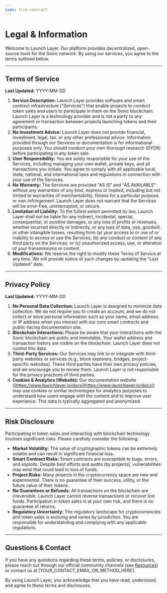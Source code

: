 ```yaml
---
icon: file-contract
---
```


# Legal & Information

Welcome to Launch Layer. Our platform provides decentralized, open-source tools for the Sonic network. By using our services, you agree to the terms outlined below.

***

## Terms of Service

**Last Updated:** YYYY-MM-DD

1. **Service Description:** Launch Layer provides software and smart contract infrastructure ("Services") that enable projects to conduct token sales and users to participate in them on the Sonic blockchain. Launch Layer is a technology provider and is not a party to any agreement or transaction between projects launching tokens and their participants.
2. **No Investment Advice:** Launch Layer does not provide financial, investment, legal, tax, or any other professional advice. Information provided through our Services or documentation is for informational purposes only. You should conduct your own thorough research (DYOR) before participating in any token sale.
3. **User Responsibility:** You are solely responsible for your use of the Services, including managing your own wallet, private keys, and all transactions you initiate. You agree to comply with all applicable local, state, national, and international laws and regulations in connection with your use of the Services.
4. **No Warranty:** The Services are provided "AS IS" and "AS AVAILABLE" without any warranties of any kind, express or implied, including but not limited to warranties of merchantability, fitness for a particular purpose, or non-infringement. Launch Layer does not warrant that the Services will be error-free, uninterrupted, or secure.
5. **Limitation of Liability:** To the fullest extent permitted by law, Launch Layer shall not be liable for any indirect, incidental, special, consequential, or punitive damages, or any loss of profits or revenues, whether incurred directly or indirectly, or any loss of data, use, goodwill, or other intangible losses, resulting from (a) your access to or use of or inability to access or use the Services; (b) any conduct or content of any third party on the Services; or (c) unauthorized access, use, or alteration of your transmissions or content.
6. **Modifications:** We reserve the right to modify these Terms of Service at any time. We will provide notice of such changes by updating the "Last Updated" date.

***

## Privacy Policy

**Last Updated:** YYYY-MM-DD

1. **No Personal Data Collection:** Launch Layer is designed to minimize data collection. We do not require you to create an account, and we do not collect or store personal information such as your name, email address, or IP address when you interact with our core smart contracts and public-facing documentation site.
2. **Blockchain Interactions:** Please be aware that your interactions with the Sonic blockchain are public and immutable. Your wallet address and transaction history are visible on the blockchain. Launch Layer does not control this data.
3. **Third-Party Services:** Our Services may link to or integrate with third-party websites or services (e.g., block explorers, bridges, project-specific websites). These third parties have their own privacy policies, and we encourage you to review them. Launch Layer is not responsible for the privacy practices of third parties.
4. **Cookies & Analytics (Website):** Our documentation website ([https://www.launchlayer.io/docs](https://www.launchlayer.io/docs)) may use cookies or similar technologies for analytics purposes to understand how users engage with the content and to improve user experience. This data is typically aggregated and anonymized.

***

## Risk Disclosure

Participating in token sales and interacting with blockchain technology involves significant risks. Please carefully consider the following:

* **Market Volatility:** The value of cryptographic tokens can be extremely volatile and can result in significant financial loss.
* **Smart Contract Risks:** Smart contracts are susceptible to bugs, errors, and exploits. Despite best efforts and audits (by projects), vulnerabilities may exist that could lead to loss of funds.
* **Project Risks:** Many projects in the cryptocurrency space are new and experimental. There is no guarantee of their success, utility, or the future value of their tokens.
* **No Guarantees or Refunds:** All transactions on the blockchain are irreversible. Launch Layer cannot reverse transactions or recover lost funds. Participation in token sales is at your own risk, and there is no guarantee of returns.
* **Regulatory Uncertainty:** The regulatory landscape for cryptocurrencies and token sales is evolving and varies by jurisdiction. You are responsible for understanding and complying with any applicable regulations.

***

## Questions & Contact

If you have any questions regarding these terms, policies, or disclosures, please reach out through our official community channels (see [Resources](resources.md)) or contact us at [YOUR_CONTACT_EMAIL_OR_METHOD_HERE].

By using Launch Layer, you acknowledge that you have read, understood, and agree to these terms and disclosures.
